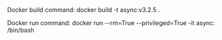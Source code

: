 Docker build command: docker build -t async:v3.2.5 .

Docker run command: docker run --rm=True --privileged=True -it async: /bin/bash
